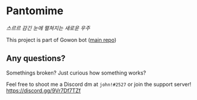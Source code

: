 # Pantomime

_스르르 감긴 눈에_
_펼쳐지는 새로운 우주_

This project is part of Gowon bot ([main repo](https://github.com/jivison/gowon))

## Any questions?

Somethings broken? Just curious how something works?

Feel free to shoot me a Discord dm at `john!#2527`
or join the support server! https://discord.gg/9Vr7Df7TZf
